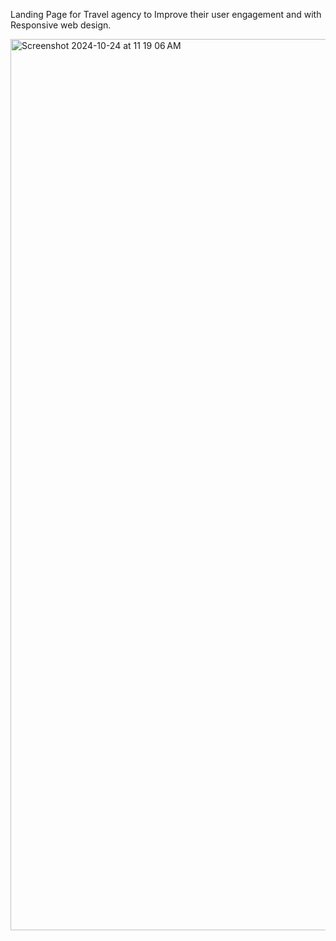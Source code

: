 Landing Page for Travel agency to Improve their user engagement and with Responsive web design.



<img width="1426" alt="Screenshot 2024-10-24 at 11 19 06 AM" src="https://github.com/user-attachments/assets/9f2e13a8-08c6-44a3-8b6d-74af6dee40ff">
